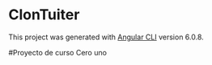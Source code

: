# ClonTuiter

This project was generated with [Angular CLI](https://github.com/angular/angular-cli) version 6.0.8.

#Proyecto de curso Cero uno